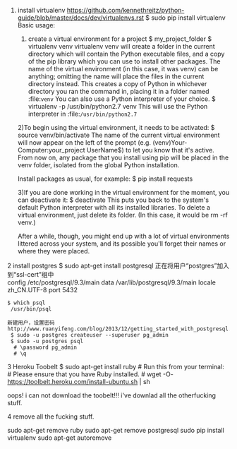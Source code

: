 1. install virtualenv
	https://github.com/kennethreitz/python-guide/blob/master/docs/dev/virtualenvs.rst
	$ sudo pip install virtualenv
Basic usage:
	1) create a virtual environment for a project
		$ my_project_folder
		$ virtualenv venv
	virtualenv venv will create a folder in the current directory which will contain the Python executable files, and a copy of the pip library which you can use to install other packages. The name of the virtual environment (in this case, it was venv) can be anything; omitting the name will place the files in the current directory instead.
	This creates a copy of Python in whichever directory you ran the command in, placing it in a folder named :file:`venv`
	You can also use a Python interpreter of your choice.
		$ virtualenv -p /usr/bin/python2.7 venv
	This will use the Python interpreter in :file:`/usr/bin/python2.7`

	2)To begin using the virtual environment, it needs to be activated:
		$ source venv/bin/activate
	The name of the current virtual environment will now appear on the left of the prompt (e.g. (venv)Your-Computer:your_project UserName$) to let you know that it's active. From now on, any package that you install using pip will be placed in the venv folder, isolated from the global Python installation.

	Install packages as usual, for example:
		$ pip install requests

	3)If you are done working in the virtual environment for the moment, you can deactivate it:
		$ deactivate
	This puts you back to the system's default Python interpreter with all its installed libraries.
	To delete a virtual environment, just delete its folder. (In this case, it would be rm -rf venv.)

	After a while, though, you might end up with a lot of virtual environments littered across your system, and its possible you'll forget their names or where they were placed.

2 install postgres
	$ sudo apt-get install postgresql
	  正在将用户“postgres”加入到“ssl-cert”组中	  
	  config /etc/postgresql/9.3/main
	  data   /var/lib/postgresql/9.3/main
	  locale zh_CN.UTF-8
	  port   5432

	$ which psql
	 /usr/bin/psql

	新建用户，设置密码
	http://www.ruanyifeng.com/blog/2013/12/getting_started_with_postgresql.html
	 $ sudo -u postgres createuser --superuser pg_admin
	 $ sudo -u postgres psql
	  # \password pg_admin
      # \q
3 Heroku Toobelt
	$ sudo apt-get install ruby
	# Run this from your terminal:
	# Please ensure that you have Ruby installed.
	# wget -O- https://toolbelt.heroku.com/install-ubuntu.sh | sh

oops! i can not download the toobelt!!! i've downlad all the otherfucking 
stuff.

4 remove all the fucking stuff.

 sudo apt-get remove ruby
 sudo apt-get remove postgresql
 sudo pip install virtualenv
 sudo apt-get autoremove
